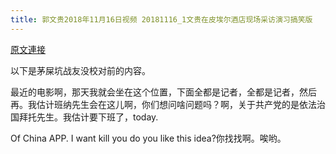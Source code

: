 ```yaml
---
title: 郭文贵2018年11月16日视频 20181116_1文贵在皮埃尔酒店现场采访演习搞笑版
---
```


[原文連接](https://gnews.org/ThreadView/53478400)

以下是茅屎坑战友没校对前的内容。

  最近的电影啊，那天我就会坐在这个位置，下面全都是记者，全都是记者，然后再。我估计班纳先生会在这儿啊，你们想问啥问题吗？啊，关于共产党的是依法治国拜托先生。我估计要下班了，today.

  Of China APP. I want kill you do you like this idea?你找找啊。唉哟。
